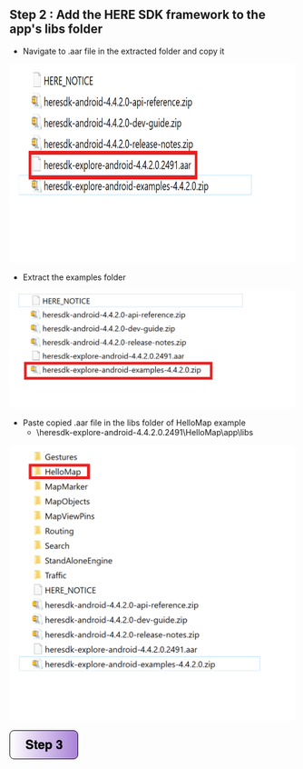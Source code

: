 ## Step 2 : Add the HERE SDK framework to the app's libs folder

- Navigate to .aar file in the extracted folder and copy it

<img src="/img/extracted-folder.png" width="700" height="350"/>

- Extract the examples folder

![alt text](/img/extract-ex.png)

- Paste copied .aar file in the libs folder of HelloMap example
    - \heresdk-explore-android-4.4.2.0.2491\HelloMap\app\libs

![alt text](/img/extracted-ex.png)

[![Foo](/img/s3.png)](/Step3.md) 
